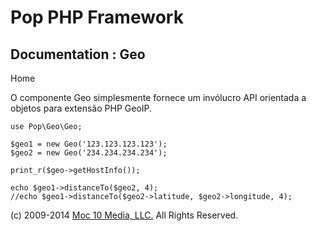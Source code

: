 Pop PHP Framework
=================

Documentation : Geo
-------------------

Home

O componente Geo simplesmente fornece um invólucro API orientada a
objetos para extensão PHP GeoIP.

    use Pop\Geo\Geo;

    $geo1 = new Geo('123.123.123.123');
    $geo2 = new Geo('234.234.234.234');

    print_r($geo->getHostInfo());

    echo $geo1->distanceTo($geo2, 4);
    //echo $geo1->distanceTo($geo2->latitude, $geo2->longitude, 4);

\(c) 2009-2014 [Moc 10 Media, LLC.](http://www.moc10media.com) All
Rights Reserved.
